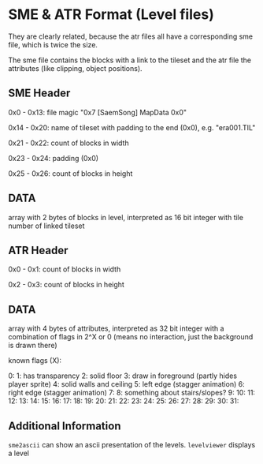 SME & ATR Format (Level files)
==============================

They are clearly related, because the atr files all have a corresponding sme
file, which is twice the size.

The sme file contains the blocks with a link to the tileset and the atr
file the attributes (like clipping, object positions).

SME Header
----------

0x0 - 0x13: file magic "0x7 [SaemSong] MapData 0x0"

0x14 - 0x20: name of tileset with padding to the end (0x0), e.g. "era001.TIL"

0x21 - 0x22: count of blocks in width

0x23 - 0x24: padding (0x0)

0x25 - 0x26: count of blocks in height

DATA
----

array with 2 bytes of blocks in level, interpreted as 16 bit integer with tile
number of linked tileset

ATR Header
----------

0x0 - 0x1: count of blocks in width

0x2 - 0x3: count of blocks in height

DATA
----

array with 4 bytes of attributes, interpreted as 32 bit integer with a
combination of flags in 2^X or 0 (means no interaction, just the background
is drawn there)

known flags (X):

0:
1: has transparency
2: solid floor
3: draw in foreground (partly hides player sprite)
4: solid walls and ceiling
5: left edge (stagger animation)
6: right edge (stagger animation)
7:
8: something about stairs/slopes?
9:
10:
11:
12:
13:
14:
15:
16:
17:
18:
19:
20:
21:
22:
23:
24:
25:
26:
27:
28:
29:
30:
31:

Additional Information
----------------------

```sme2ascii``` can show an ascii presentation of the levels.
```levelviewer``` displays a level

